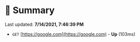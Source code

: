 # 📖 Summary
Last updated: **7/14/2021, 7:46:39 PM**

- `GET` [https://google.com](https://google.com) - **Up** (103ms)
